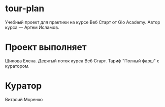 # tour-plan

Учебный проект для практики на курсе Веб Старт от Glo Academy. Автор курса — Артем Исламов.

# Проект выполняет

Шилова Елена. Девятый поток курса Веб Старт. Тариф "Полный фарш" с куратором.

# Куратор

Виталий Моренко

